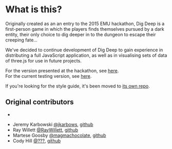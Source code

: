 # What is this?

Originally created as an an entry to the 2015 EMU hackathon, Dig Deep is a first-person game in which the players finds themselves pursued by a dark entity, their only choice to dig deeper in to the dungeon to escape their creeping fate...

We've decided to continue development of Dig Deep to gain experience in distributing a full JavaScript application, as well as in visualising sets of data of three.js for use in future projects.

For the version presented at the hackathon, see [here](http://people.emich.edu/jkarbows/hackathon/).<br>
For the current testing version, see [here](http://people.emich.edu/jkarbows/dig-deep/).

If you're looking for the style guide, it's been moved to [its own repo](https://github.com/jkarbows/javascript-style).

## Original contributors
-
* Jeremy Karbowski [@jkarbows](http://twitter.com/jkarbows), [github](https://github.com/jkarbows)
* Ray Willett [@RayWillett](https://www.linkedin.com/in/raymond-willett-ba772b107), [github](https://github.com/RayWillett)
* Martese Goosby [@magmachocolate](https://soundcloud.com/martese-goosby), [github](https://github.com/marteseg)
* Cody Hill [@???](http://people.emich.edu/chill34/), [github](https://www.google.com/)
